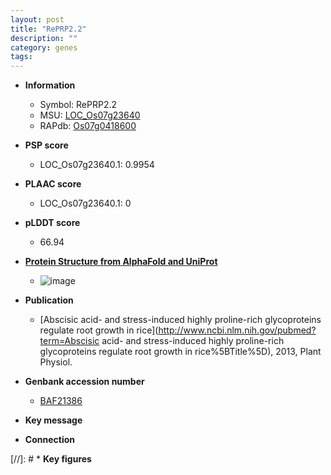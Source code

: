 ```yaml
---
layout: post
title: "RePRP2.2"
description: ""
category: genes
tags: 
---
```


* **Information**  
    + Symbol: RePRP2.2  
    + MSU: [LOC_Os07g23640](http://rice.plantbiology.msu.edu/cgi-bin/ORF_infopage.cgi?orf=LOC_Os07g23640)  
    + RAPdb: [Os07g0418600](http://rapdb.dna.affrc.go.jp/viewer/gbrowse_details/irgsp1?name=Os07g0418600)  

* **PSP score**  
    + LOC_Os07g23640.1: 0.9954 

* **PLAAC score**  
    + LOC_Os07g23640.1: 0 

* **pLDDT score**
    + 66.94

* **[Protein Structure from AlphaFold and UniProt](https://www.uniprot.org/uniprotkb/Q8H5X2/entry#structure)**
    + ![image](https://ricepsp.github.io/images/Q8/AF-Q8H5X2-F1.png)

* **Publication**  
    + [Abscisic acid- and stress-induced highly proline-rich glycoproteins regulate root growth in rice](http://www.ncbi.nlm.nih.gov/pubmed?term=Abscisic acid- and stress-induced highly proline-rich glycoproteins regulate root growth in rice%5BTitle%5D), 2013, Plant Physiol.

* **Genbank accession number**  
    + [BAF21386](http://www.ncbi.nlm.nih.gov/nuccore/BAF21386)

* **Key message**  

* **Connection**  

[//]: # * **Key figures**  


